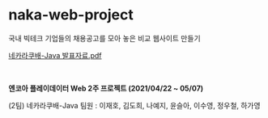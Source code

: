 # naka-web-project

국내 빅테크 기업들의 채용공고를 모아 놓은 비교 웹사이트 만들기

[네카라쿠배-Java 발표자료.pdf](https://github.com/iceman-brandon/naka-web-project/files/6782587/-Java.pdf)

<br/>

**엔코아 플레이데이터 Web 2주 프로젝트 (2021/04/22 ~ 05/07)**

(2팀) 네카라쿠배-Java 팀원 : 이재호, 김도희, 나예지, 윤슬아, 이수영, 정우철, 하가영
